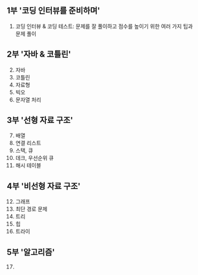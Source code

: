 ## 1부 '코딩 인터뷰를 준비하며'
1.  코딩 인터뷰 & 코딩 테스트: 문제를 잘 풀이하고 점수를 높이기 위한 여러 가지 팁과 문제 풀이
## 2부 '자바 & 코틀린'
2. 자바 
3. 코틀린
4. 자료형
5. 빅오
6. 문자열 처리
## 3부 '선형 자료 구조'
7. 배열
8. 연결 리스트
9. 스택, 큐
10. 데크, 우선순위 큐
11. 해시 테이블
## 4부 '비선형 자료 구조'
12. 그래프
13. 최단 경로 문제
14. 트리
15. 힙
16. 트라이
## 5부 '알고리즘'
17. 